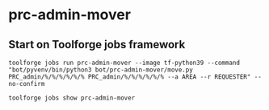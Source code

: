 # prc-admin-mover

## Start on Toolforge jobs framework

`toolforge jobs run prc-admin-mover --image tf-python39 --command "bot/pyvenv/bin/python3 bot/prc-admin-mover/move.py PRC_admin/%/%/%/%/%/% PRC_admin/%/%/%/%/%/% --a AREA --r REQUESTER" --no-confirm`

`toolforge jobs show prc-admin-mover`
